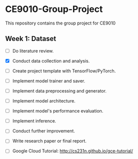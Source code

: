 # CE9010-Group-Project
This repository contains the group project for CE9010

## Week 1: Dataset 

- [ ] Do literature review.
- [x] Conduct data collection and analysis.
- [ ] Create project template with TensorFlow/PyTorch.
- [ ] Implement model trainer and saver.
- [ ] Implement data preprocessing and generator.
- [ ] Implement model architecture.
- [ ] Implement model's performance evaluation.
- [ ] Implement inference.
- [ ] Conduct further improvement.
- [ ] Write research paper or final report.

- [ ] Google Cloud Tutorial: http://cs231n.github.io/gce-tutorial/
